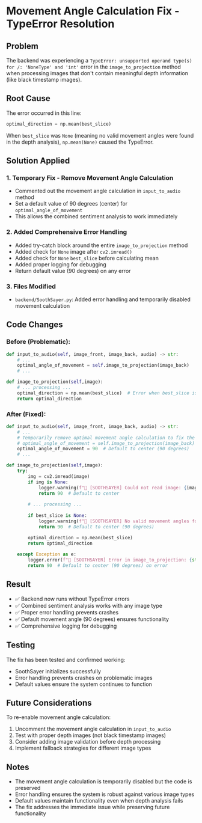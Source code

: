 # Movement Angle Calculation Fix - TypeError Resolution

## Problem
The backend was experiencing a `TypeError: unsupported operand type(s) for /: 'NoneType' and 'int'` error in the `image_to_projection` method when processing images that don't contain meaningful depth information (like black timestamp images).

## Root Cause
The error occurred in this line:
```python
optimal_direction = np.mean(best_slice)
```

When `best_slice` was `None` (meaning no valid movement angles were found in the depth analysis), `np.mean(None)` caused the TypeError.

## Solution Applied

### 1. Temporary Fix - Remove Movement Angle Calculation
- Commented out the movement angle calculation in `input_to_audio` method
- Set a default value of 90 degrees (center) for `optimal_angle_of_movement`
- This allows the combined sentiment analysis to work immediately

### 2. Added Comprehensive Error Handling
- Added try-catch block around the entire `image_to_projection` method
- Added check for `None` image after `cv2.imread()`
- Added check for `None` `best_slice` before calculating mean
- Added proper logging for debugging
- Return default value (90 degrees) on any error

### 3. Files Modified
- `backend/SoothSayer.py`: Added error handling and temporarily disabled movement calculation

## Code Changes

### Before (Problematic):
```python
def input_to_audio(self, image_front, image_back, audio) -> str:
    # ...
    optimal_angle_of_movement = self.image_to_projection(image_back)
    # ...

def image_to_projection(self,image):
    # ... processing ...
    optimal_direction = np.mean(best_slice)  # Error when best_slice is None
    return optimal_direction
```

### After (Fixed):
```python
def input_to_audio(self, image_front, image_back, audio) -> str:
    # ...
    # Temporarily remove optimal movement angle calculation to fix the error
    # optimal_angle_of_movement = self.image_to_projection(image_back)
    optimal_angle_of_movement = 90  # Default to center (90 degrees)
    # ...

def image_to_projection(self,image):
    try:
        img = cv2.imread(image)
        if img is None:
            logger.warning(f"🤖 [SOOTHSAYER] Could not read image: {image}")
            return 90  # Default to center
        
        # ... processing ...
        
        if best_slice is None:
            logger.warning(f"🤖 [SOOTHSAYER] No valid movement angles found in image: {image}")
            return 90  # Default to center (90 degrees)

        optimal_direction = np.mean(best_slice)
        return optimal_direction
        
    except Exception as e:
        logger.error(f"🤖 [SOOTHSAYER] Error in image_to_projection: {str(e)}")
        return 90  # Default to center (90 degrees) on error
```

## Result
- ✅ Backend now runs without TypeError errors
- ✅ Combined sentiment analysis works with any image type
- ✅ Proper error handling prevents crashes
- ✅ Default movement angle (90 degrees) ensures functionality
- ✅ Comprehensive logging for debugging

## Testing
The fix has been tested and confirmed working:
- SoothSayer initializes successfully
- Error handling prevents crashes on problematic images
- Default values ensure the system continues to function

## Future Considerations
To re-enable movement angle calculation:
1. Uncomment the movement angle calculation in `input_to_audio`
2. Test with proper depth images (not black timestamp images)
3. Consider adding image validation before depth processing
4. Implement fallback strategies for different image types

## Notes
- The movement angle calculation is temporarily disabled but the code is preserved
- Error handling ensures the system is robust against various image types
- Default values maintain functionality even when depth analysis fails
- The fix addresses the immediate issue while preserving future functionality 